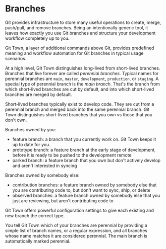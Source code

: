 # Branches

Git provides infrastructure to store many useful operations to create, merge, push/pull, and remove branches. Being an intentionally generic tool, it leaves how exactly you use Git branches and structure your development workflow completely up to you.

Git Town, a layer of additional commands above Git, provides predefined meaning and workflow automation for Git branches in typical usage scenarios.

At a high level, Git Town distinguishes long-lived from short-lived branches. Branches that live forever are called _perennial branches_. Typical names for perennial branches are `main`, `master`, `development`, `production`, or `staging`. A special type of perennial branch is the _main branch_. That's the branch from which short-lived branches are cut by default, and into which short-lived branches are merged by default.

Short-lived branches typically exist to develop code. They are cut from a perennial branch and merged back into the same perennial branch. Git Town distinguishes short-lived branches that you own vs those that you don't own.

Branches owned by you:
- feature branch: a branch that you currently work on. Git Town keeps it up to date for you.
- prototype branch: a feature branch at the early stage of development, before it is ready to be pushed to the development remote
- parked branch: a feature branch that you own but don't actively develop and aren't interested in syncing

Branches owned by somebody else:
- contribution branches: a feature branch owned by somebody else that you are contributing code to, but don't want to sync, ship, or delete
- observed branches: a feature branch owned by somebody else that you just are reviewing, but aren't contributing code to

Git Town offers powerful configuration settings to give each existing and new branch the correct type.

You tell Git Town which of your branches are perennial by providing a simple list of branch names, or a regular expression, and all branches whose name matches it are considered perennial.
The main branch is automatically marked perennial.
